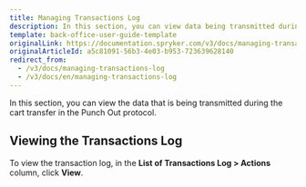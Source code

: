 ```yaml
---
title: Managing Transactions Log
description: In this section, you can view data being transmitted during the cart transfer in the Punch out protocol.
template: back-office-user-guide-template
originalLink: https://documentation.spryker.com/v3/docs/managing-transactions-log
originalArticleId: a5c81091-56b3-4e03-b953-723639628140
redirect_from:
  - /v3/docs/managing-transactions-log
  - /v3/docs/en/managing-transactions-log
---
```


In this section, you can view the data that is being transmitted during the cart transfer in the Punch Out protocol.

## Viewing the Transactions Log
To view the transaction log, in the **List of Transactions Log > Actions** column, click **View**.

<!-- Last review date: Sep 2, 2019 by Oksana Karasyova  -->
